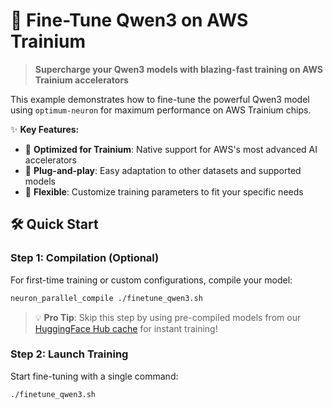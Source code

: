 # 🚀 Fine-Tune Qwen3 on AWS Trainium

> **Supercharge your Qwen3 models with blazing-fast training on AWS Trainium accelerators**

This example demonstrates how to fine-tune the powerful Qwen3 model using `optimum-neuron` for maximum performance on AWS Trainium chips.

✨ **Key Features:**
- 🎯 **Optimized for Trainium**: Native support for AWS's most advanced AI accelerators
- 🔧 **Plug-and-play**: Easy adaptation to other datasets and supported models
- 🎨 **Flexible**: Customize training parameters to fit your specific needs

## 🛠️ Quick Start

### Step 1: Compilation (Optional)

For first-time training or custom configurations, compile your model:

```bash
neuron_parallel_compile ./finetune_qwen3.sh
```

> 💡 **Pro Tip**: Skip this step by using pre-compiled models from our [HuggingFace Hub cache](https://huggingface.co/aws-neuron/optimum-neuron-cache) for instant training!

### Step 2: Launch Training

Start fine-tuning with a single command:

```bash
./finetune_qwen3.sh
```
